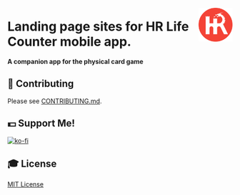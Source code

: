 <a href="https://jftechofficial.github.io/HR-life-counter-app/" ><img src="https://github.com/JFtechOfficial/HR-life-counter-app/blob/master/assets/icon_android.png" align="right"  width="15%" height="15%" /> </a>
# Landing page sites for HR Life Counter mobile app.
**A companion app for the physical card game**



<!-- <img src="https://emilbaehr.com/files/jayson1.png" width="440"> <img src="https://emilbaehr.com/files/slor1.png" width="440"> 

### Step 3: Add screenshot or video

#### Adding a screenshot
Upload a `.png` or `.jpg` of your app to the folder `assets/screenshot/`. The name does not matter. Be sure to delete the placeholder `yourscreenshot.png`.

#### Adding video
Upload your video to the folder `assets/videos/`. To have support for most browsers, you need to upload two files – one for Safari and one for Chrome/Firefox.

Video formats supported by Chrome and Firefox:
- `.webm`
- `.ogg`

Video formats supported by Safari:
- `.mp4`
- `.mov`

#### Resolutions
The videos and screenshots must have one of the following resolutions:
- 828x1792
- 1125x2436
- 1242x2688
-->

## 🎁 Contributing
Please see [CONTRIBUTING.md](./CONTRIBUTING.md).

## 💵 Support Me!
 [![ko-fi](https://www.ko-fi.com/img/donate_sm.png)](https://ko-fi.com/Y8Y0FW3V)

## 🎓 License
[MIT License](LICENSE)
